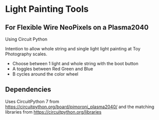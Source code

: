 # Light Painting Tools
## For Flexible Wire NeoPixels on a Plasma2040

Using Circuit Python

Intention to allow whole string and single light light painting at Toy Photography scales.

- Choose between 1 light and whole string with the boot button
- A toggles between Red Green and Blue
- B cycles around the color wheel


## Dependencies

Uses CircuitPython 7 from https://circuitpython.org/board/pimoroni_plasma2040/ and the matching libraries from https://circuitpython.org/libraries